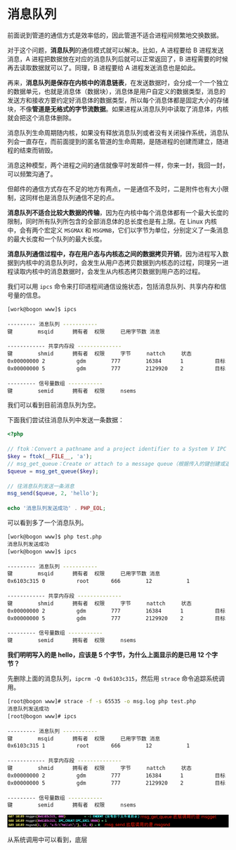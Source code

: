 # 消息队列

前面说到管道的通信方式是效率低的，因此管道不适合进程间频繁地交换数据。  

对于这个问题，**消息队列**的通信模式就可以解决。比如，A 进程要给 B 进程发送消息，A 进程把数据放在对应的消息队列后就可以正常返回了，B 进程需要的时候再去读取数据就可以了。同理，B 进程要给 A 进程发送消息也是如此。  

再来，**消息队列是保存在内核中的消息链表**，在发送数据时，会分成一个一个独立的数据单元，也就是消息体（数据块），消息体是用户自定义的数据类型，消息的发送方和接收方要约定好消息体的数据类型，所以每个消息体都是固定大小的存储块，不像**管道是无格式的字节流数据**。如果进程从消息队列中读取了消息体，内核就会把这个消息体删除。  

消息队列生命周期随内核，如果没有释放消息队列或者没有关闭操作系统，消息队列会一直存在，而前面提到的匿名管道的生命周期，是随进程的创建而建立，随进程的结束而销毁。  

消息这种模型，两个进程之间的通信就像平时发邮件一样，你来一封，我回一封，可以频繁沟通了。  

但邮件的通信方式存在不足的地方有两点，一是通信不及时，二是附件也有大小限制，这同样也是消息队列通信不足的点。  

**消息队列不适合比较大数据的传输**，因为在内核中每个消息体都有一个最大长度的限制，同时所有队列所包含的全部消息体的总长度也是有上限。在 Linux 内核中，会有两个宏定义 `MSGMAX` 和 `MSGMNB`，它们以字节为单位，分别定义了一条消息的最大长度和一个队列的最大长度。  

**消息队列通信过程中，存在用户态与内核态之间的数据拷贝开销**，因为进程写入数据到内核中的消息队列时，会发生从用户态拷贝数据到内核态的过程，同理另一进程读取内核中的消息数据时，会发生从内核态拷贝数据到用户态的过程。  

我们可以用 `ipcs` 命令来打印进程间通信设施状态，包括消息队列、共享内存和信号量的信息。  

```sh
[work@bogon www]$ ipcs

--------- 消息队列 -----------
键        msqid      拥有者  权限     已用字节数 消息

------------ 共享内存段 --------------
键        shmid      拥有者  权限     字节     nattch     状态
0x00000000 2          gdm        777        16384      1          目标
0x00000000 5          gdm        777        2129920    2          目标

--------- 信号量数组 -----------
键        semid      拥有者  权限     nsems
```

我们可以看到目前消息队列为空。  

下面我们尝试往消息队列中发送一条数据：    

```php
<?php

// ftok：Convert a pathname and a project identifier to a System V IPC key（把一个路径和标识符转换成 IPC 的 key）
$key = ftok(__FILE__, 'a');
// msg_get_queue：Create or attach to a message queue（根据传入的键创建或返回一个消息队列的引用）
$queue = msg_get_queue($key);

// 往消息队列发送一条消息
msg_send($queue, 2, 'hello');

echo '消息队列发送成功' . PHP_EOL;
```

可以看到多了一个消息队列。  

```sh
[work@bogon www]$ php test.php
消息队列发送成功
[work@bogon www]$ ipcs

--------- 消息队列 -----------
键        msqid      拥有者  权限     已用字节数 消息
0x6103c315 0          root       666        12           1

------------ 共享内存段 --------------
键        shmid      拥有者  权限     字节     nattch     状态
0x00000000 2          gdm        777        16384      1          目标
0x00000000 5          gdm        777        2129920    2          目标

--------- 信号量数组 -----------
键        semid      拥有者  权限     nsems
```

**我们明明写入的是 hello，应该是 5 个字节，为什么上面显示的是已用 12 个字节？**  

先删除上面的消息队列，`ipcrm -Q 0x6103c315`，然后用 `strace` 命令追踪系统调用。  

```sh
[root@bogon www]# strace -f -s 65535 -o msg.log php test.php
消息队列发送成功
[root@bogon www]# ipcs

--------- 消息队列 -----------
键        msqid      拥有者  权限     已用字节数 消息
0x6103c315 1          root       666        12           1

------------ 共享内存段 --------------
键        shmid      拥有者  权限     字节     nattch     状态
0x00000000 2          gdm        777        16384      1          目标
0x00000000 5          gdm        777        2129920    2          目标

--------- 信号量数组 -----------
键        semid      拥有者  权限     nsems
```

<div align=center><img src="https://raw.githubusercontent.com/duiying/img/master/消息队列系统调用.png" width="1000"></div>  

从系统调用中可以看到，底层








